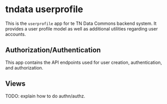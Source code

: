 tndata userprofile
==================

This is the `userprofile` app for te TN Data Commons backend system. It provides
a user profile model as well as additional utilities regarding user accounts.


Authorization/Authentication
----------------------------

This app contains the API endpoints used for user creation, authentication,
and authorization.


Views
-----

TODO: explain how to do authn/authz.

